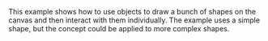 This example shows how to use objects to draw a bunch of shapes on the canvas and then interact with them individually. The example uses a simple shape, but the concept could be applied to more complex shapes.
